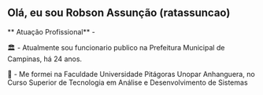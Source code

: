 ## Olá, eu sou Robson Assunção (ratassuncao)

** Atuação Profissional** -

🏛 - Atualmente sou funcionario publico na Prefeitura Municipal de Campinas, há 24 anos.

🚀 - Me formei na Faculdade Universidade Pitágoras Unopar Anhanguera, no Curso Superior de Tecnologia
em Análise e Desenvolvimento de Sistemas
